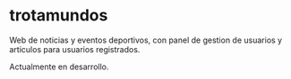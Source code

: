 trotamundos
===========

Web de noticias y eventos deportivos, con panel de gestion de usuarios y articulos para usuarios registrados.

Actualmente en desarrollo.

